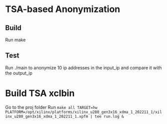 # TSA-based Anonymization

## Build
Run make

## Test
Run ./main to anonymize 10 ip addresses in the input_ip and compare it with the output_ip

# Build TSA xclbin
Go to the proj folder
Run ```make all TARGET=hw PLATFORM=/opt/xilinx/platforms/xilinx_u280_gen3x16_xdma_1_202211_1/xilinx_u280_gen3x16_xdma_1_202211_1.xpfm | tee run.log & ```
